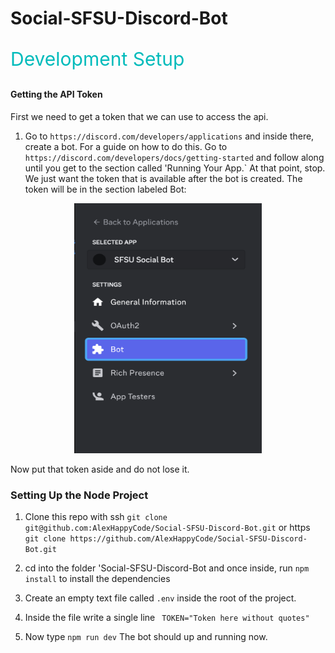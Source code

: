 # Social-SFSU-Discord-Bot

<span style="color: #00BBBB; font-size: 30px;">

Development Setup

</span>

#### Getting the API Token

First we need to get a token that we can use to access the api.

1. Go to `https://discord.com/developers/applications` and inside there, create a bot. For a guide on how to do this. Go to `https://discord.com/developers/docs/getting-started` and follow along until you get to the section called 'Running Your App.` At that point, stop. We just want the token that is available after the bot is created. The token will be in the section labeled Bot:

<center>
<img src="resources/TokenArea.png" width="300" height="400">
</center>

Now put that token aside and do not lose it.

### Setting Up the Node Project

1. Clone this repo with ssh
   `git clone git@github.com:AlexHappyCode/Social-SFSU-Discord-Bot.git`
   or https
   `git clone https://github.com/AlexHappyCode/Social-SFSU-Discord-Bot.git`

2. cd into the folder 'Social-SFSU-Discord-Bot and once inside, run `npm install` to install the dependencies
3. Create an empty text file called `.env` inside the root of the project.
4. Inside the file write a single line
   ` TOKEN="Token here without quotes"`
5. Now type `npm run dev` The bot should up and running now.
